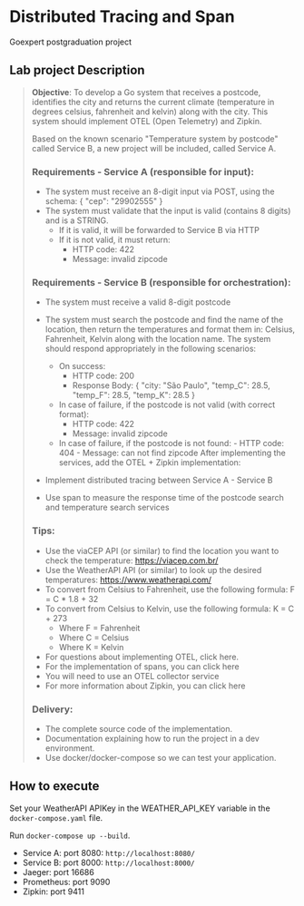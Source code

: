 # Distributed Tracing and Span

Goexpert postgraduation project

## Lab project Description

> **Objective**: To develop a Go system that receives a postcode, identifies the city and returns the current climate (temperature in degrees celsius, fahrenheit and kelvin) along with the city. This system should implement OTEL (Open Telemetry) and Zipkin.
>
> Based on the known scenario "Temperature system by postcode" called Service B, a new project will be included, called Service A.
>
> ### Requirements - Service A (responsible for input):
>
> - The system must receive an 8-digit input via POST, using the schema: { "cep": "29902555" }
> - The system must validate that the input is valid (contains 8 digits) and is a STRING.
>   - If it is valid, it will be forwarded to Service B via HTTP
>   - If it is not valid, it must return:
>     - HTTP code: 422
>     - Message: invalid zipcode
>
> ### Requirements - Service B (responsible for orchestration):
>
> - The system must receive a valid 8-digit postcode
> - The system must search the postcode and find the name of the location, then return the temperatures and format them in: Celsius, Fahrenheit, Kelvin along with the location name.
>   The system should respond appropriately in the following scenarios:
>
>   - On success:
>     - HTTP code: 200
>     - Response Body: { "city: "São Paulo", "temp_C": 28.5, "temp_F": 28.5, "temp_K": 28.5 }
>   - In case of failure, if the postcode is not valid (with correct format):
>     - HTTP code: 422
>     - Message: invalid zipcode
>   - In case of failure, if the postcode is not found: - HTTP code: 404 - Message: can not find zipcode
>     After implementing the services, add the OTEL + Zipkin implementation:
>
> - Implement distributed tracing between Service A - Service B
> - Use span to measure the response time of the postcode search and temperature search services
>
> ### Tips:
>
> - Use the viaCEP API (or similar) to find the location you want to check the temperature: https://viacep.com.br/
> - Use the WeatherAPI API (or similar) to look up the desired temperatures: https://www.weatherapi.com/
> - To convert from Celsius to Fahrenheit, use the following formula: F = C \* 1.8 + 32
> - To convert from Celsius to Kelvin, use the following formula: K = C + 273
>   - Where F = Fahrenheit
>   - Where C = Celsius
>   - Where K = Kelvin
> - For questions about implementing OTEL, click here.
> - For the implementation of spans, you can click here
> - You will need to use an OTEL collector service
> - For more information about Zipkin, you can click here
>
> ### Delivery:
>
> - The complete source code of the implementation.
> - Documentation explaining how to run the project in a dev environment.
> - Use docker/docker-compose so we can test your application.

## How to execute

Set your WeatherAPI APIKey in the WEATHER_API_KEY variable in the `docker-compose.yaml` file.

Run `docker-compose up --build`.

- Service A: port 8080: `http://localhost:8080/`
- Service B: port 8000: `http://localhost:8000/`
- Jaeger: port 16686
- Prometheus: port 9090
- Zipkin: port 9411
